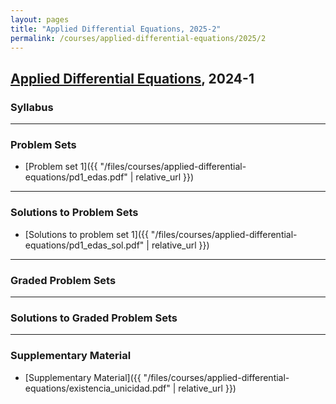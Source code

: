 ```yaml
---
layout: pages
title: "Applied Differential Equations, 2025-2"
permalink: /courses/applied-differential-equations/2025/2
---
```



## [Applied Differential Equations](#), 2024-1

### Syllabus

---

### Problem Sets
- [Problem set 1]({{ "/files/courses/applied-differential-equations/pd1_edas.pdf" | relative_url }})

---

### Solutions to Problem Sets
- [Solutions to problem set 1]({{ "/files/courses/applied-differential-equations/pd1_edas_sol.pdf" | relative_url }})

---

### Graded Problem Sets

---

### Solutions to Graded Problem Sets

---

### Supplementary Material
- [Supplementary Material]({{ "/files/courses/applied-differential-equations/existencia_unicidad.pdf" | relative_url }})
